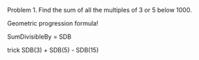 Problem 1. Find the sum of all the multiples of 3 or 5 below 1000.

Geometric progression formula!

SumDivisibleBy = SDB

trick SDB(3) + SDB(5) - SDB(15)